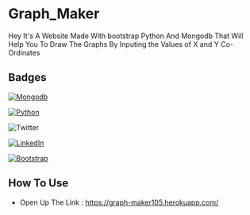 # Graph_Maker

Hey It's A Website Made With bootstrap Python And Mongodb That Will Help You To Draw The Graphs By Inputing the Values of X and Y Co-Ordinates

## Badges


[![Mongodb](https://img.shields.io/badge/Monogodb-Database-blue)](https://www.mongodb.com/try/download/community)

[![Python](https://img.shields.io/badge/Python-v3.9.6-blue)](https://www.python.org/downloads/)

![Twitter](https://img.shields.io/twitter/url?color=Black&label=Twitter&style=social&url=https%3A%2F%2Ftwitter.com%2FAdhikariSalman%3Fs%3D09) 
 
[![LinkedIn](https://img.shields.io/badge/in-LinkedIn-blue)](https://www.linkedin.com/in/salman-adhikari-a938911bb)

[![Bootstrap](https://img.shields.io/badge/Bootstrap%20-Frontend-blue)](https://getbootstrap.com/)

## How To Use
- Open Up The Link :  https://graph-maker105.herokuapp.com/
